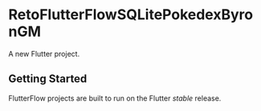# RetoFlutterFlowSQLitePokedexByronGM

A new Flutter project.

## Getting Started

FlutterFlow projects are built to run on the Flutter _stable_ release.
